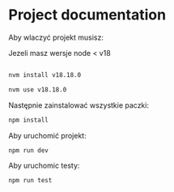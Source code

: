 # Project documentation

Aby wlaczyć projekt musisz:

Jezeli masz wersje node < v18

```bash

nvm install v18.18.0

nvm use v18.18.0

```

Następnie zainstalować wszystkie paczki:

```bash
npm install
```

Aby uruchomić projekt:

```bash
npm run dev
```

Aby uruchomic testy:

```bash
npm run test
```
